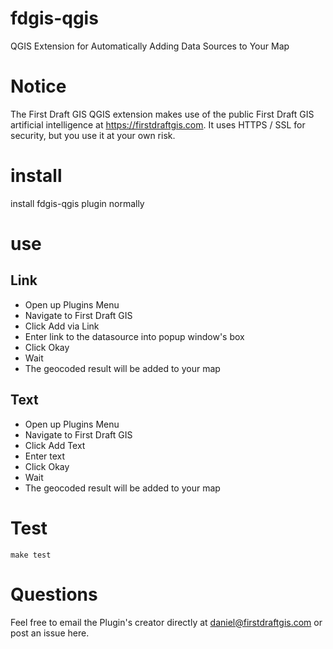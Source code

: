 # fdgis-qgis
QGIS Extension for Automatically Adding Data Sources to Your Map

# Notice
The First Draft GIS QGIS extension makes use of the public First Draft GIS artificial intelligence at https://firstdraftgis.com.  It uses HTTPS / SSL for security, but you use it at your own risk.

# install
install fdgis-qgis plugin normally

# use
## Link
- Open up Plugins Menu
- Navigate to First Draft GIS
- Click Add via Link
- Enter link to the datasource into popup window's box
- Click Okay
- Wait
- The geocoded result will be added to your map

## Text
- Open up Plugins Menu
- Navigate to First Draft GIS
- Click Add Text
- Enter text
- Click Okay
- Wait
- The geocoded result will be added to your map

# Test
`make test`

# Questions
Feel free to email the Plugin's creator directly at daniel@firstdraftgis.com or post an issue here.


